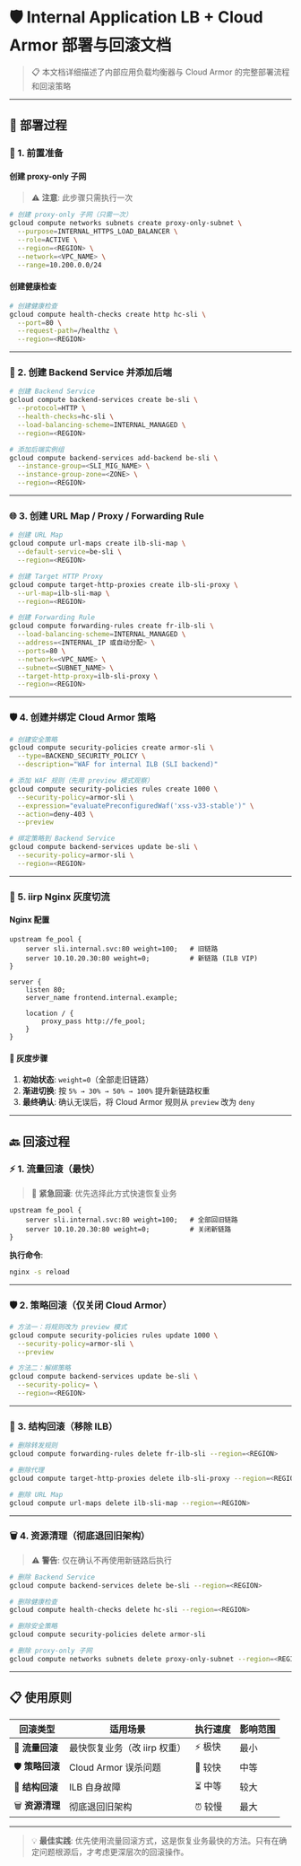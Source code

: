 # 🛡️ Internal Application LB + Cloud Armor 部署与回滚文档

> 📋 本文档详细描述了内部应用负载均衡器与 Cloud Armor 的完整部署流程和回滚策略

---

## 🚀 部署过程

### 📝 1. 前置准备

#### 创建 proxy-only 子网
> ⚠️ **注意**: 此步骤只需执行一次

```bash
# 创建 proxy-only 子网（只需一次）
gcloud compute networks subnets create proxy-only-subnet \
  --purpose=INTERNAL_HTTPS_LOAD_BALANCER \
  --role=ACTIVE \
  --region=<REGION> \
  --network=<VPC_NAME> \
  --range=10.200.0.0/24
```

#### 创建健康检查
```bash
# 创建健康检查
gcloud compute health-checks create http hc-sli \
  --port=80 \
  --request-path=/healthz \
  --region=<REGION>
```

---

### 🔧 2. 创建 Backend Service 并添加后端

```bash
# 创建 Backend Service
gcloud compute backend-services create be-sli \
  --protocol=HTTP \
  --health-checks=hc-sli \
  --load-balancing-scheme=INTERNAL_MANAGED \
  --region=<REGION>

# 添加后端实例组
gcloud compute backend-services add-backend be-sli \
  --instance-group=<SLI_MIG_NAME> \
  --instance-group-zone=<ZONE> \
  --region=<REGION>
```

---

### 🌐 3. 创建 URL Map / Proxy / Forwarding Rule

```bash
# 创建 URL Map
gcloud compute url-maps create ilb-sli-map \
  --default-service=be-sli \
  --region=<REGION>

# 创建 Target HTTP Proxy
gcloud compute target-http-proxies create ilb-sli-proxy \
  --url-map=ilb-sli-map \
  --region=<REGION>

# 创建 Forwarding Rule
gcloud compute forwarding-rules create fr-ilb-sli \
  --load-balancing-scheme=INTERNAL_MANAGED \
  --address=<INTERNAL_IP 或自动分配> \
  --ports=80 \
  --network=<VPC_NAME> \
  --subnet=<SUBNET_NAME> \
  --target-http-proxy=ilb-sli-proxy \
  --region=<REGION>
```

---

### 🛡️ 4. 创建并绑定 Cloud Armor 策略

```bash
# 创建安全策略
gcloud compute security-policies create armor-sli \
  --type=BACKEND_SECURITY_POLICY \
  --description="WAF for internal ILB (SLI backend)"

# 添加 WAF 规则（先用 preview 模式观察）
gcloud compute security-policies rules create 1000 \
  --security-policy=armor-sli \
  --expression="evaluatePreconfiguredWaf('xss-v33-stable')" \
  --action=deny-403 \
  --preview

# 绑定策略到 Backend Service
gcloud compute backend-services update be-sli \
  --security-policy=armor-sli \
  --region=<REGION>
```

---

### 🔄 5. iirp Nginx 灰度切流

#### Nginx 配置
```nginx
upstream fe_pool {
    server sli.internal.svc:80 weight=100;   # 旧链路
    server 10.10.20.30:80 weight=0;          # 新链路 (ILB VIP)
}

server {
    listen 80;
    server_name frontend.internal.example;

    location / {
        proxy_pass http://fe_pool;
    }
}
```

#### 🎯 灰度步骤
1. **初始状态**: `weight=0`（全部走旧链路）
2. **渐进切换**: 按 `5% → 30% → 50% → 100%` 提升新链路权重
3. **最终确认**: 确认无误后，将 Cloud Armor 规则从 `preview` 改为 `deny`

---

## 🔙 回滚过程

### ⚡ 1. 流量回滚（最快）

> 🚨 **紧急回滚**: 优先选择此方式快速恢复业务

```nginx
upstream fe_pool {
    server sli.internal.svc:80 weight=100;   # 全部回旧链路
    server 10.10.20.30:80 weight=0;          # 关闭新链路
}
```

**执行命令**:
```bash
nginx -s reload
```

---

### 🛡️ 2. 策略回滚（仅关闭 Cloud Armor）

```bash
# 方法一：将规则改为 preview 模式
gcloud compute security-policies rules update 1000 \
  --security-policy=armor-sli \
  --preview

# 方法二：解绑策略
gcloud compute backend-services update be-sli \
  --security-policy= \
  --region=<REGION>
```

---

### 🔧 3. 结构回滚（移除 ILB）

```bash
# 删除转发规则
gcloud compute forwarding-rules delete fr-ilb-sli --region=<REGION>

# 删除代理
gcloud compute target-http-proxies delete ilb-sli-proxy --region=<REGION>

# 删除 URL Map
gcloud compute url-maps delete ilb-sli-map --region=<REGION>
```

---

### 🗑️ 4. 资源清理（彻底退回旧架构）

> ⚠️ **警告**: 仅在确认不再使用新链路后执行

```bash
# 删除 Backend Service
gcloud compute backend-services delete be-sli --region=<REGION>

# 删除健康检查
gcloud compute health-checks delete hc-sli --region=<REGION>

# 删除安全策略
gcloud compute security-policies delete armor-sli

# 删除 proxy-only 子网
gcloud compute networks subnets delete proxy-only-subnet --region=<REGION>
```

---

## 📋 使用原则

| 回滚类型 | 适用场景 | 执行速度 | 影响范围 |
|---------|----------|----------|----------|
| 🚨 **流量回滚** | 最快恢复业务（改 iirp 权重） | ⚡ 极快 | 最小 |
| 🛡️ **策略回滚** | Cloud Armor 误杀问题 | 🔄 较快 | 中等 |
| 🔧 **结构回滚** | ILB 自身故障 | ⏳ 中等 | 较大 |
| 🗑️ **资源清理** | 彻底退回旧架构 | ⏰ 较慢 | 最大 |

---

> 💡 **最佳实践**: 优先使用流量回滚方式，这是恢复业务最快的方法。只有在确定问题根源后，才考虑更深层次的回滚操作。